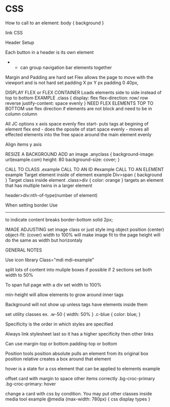 # CSS
How to call to an element:
body {
background
}

link CSS
 <link rel="stylesheet" href="style.css">

 
Header Setup 
 
Each button in a header is its own element
- - can group navigation bar elements together


Margin and Padding are hard set
Flex allows the page to move with the viewport and is not hard set
padding X px Y px
padding 0 40px,

DISPLAY FLEX or FLEX CONTAINER
Loads elements side to side instead of top to bottom
EXAMPLE
.class {
    display: flex
    flex-direction: row/ row reverse
    justify-content: space evenly
}
NEED FLEX ELEMENTS TOP TO BOTTOM
use flex direction if elements are not block and need to be in column
column

All JC options x axis
space evenly
flex start- puts tags at begining of element
flex end - does the oposite of start
space evenly - moves all effected elements into the free space around the main element evenly

Align items y axis

RESIZE A BACKGROUND
ADD an image
.anyclass {
    background-image: url(example.com)
    height: 80
    background-size: cover;
}

CALL TO CLASS .example
CALL TO AN ID #example
CALL TO AN ELEMENT example
Target element inside of element
example
Div>span {
    background
}
Target class inside element
.class>div {
    color: orange
}
targets an element that has multiple twins in a larger element

header>div:nth-of-type(number of element)

When setting border
Use <hr/> to indicate content breaks
border-bottom solid 2px;


IMAGE ADJUSTING
set image class or just style img
object position (center)
object-fit: (cover)
width to 100% will make image fit to the page
height will do the same as width but horizontaly

 GENERAL NOTES

 Use icon library Class="mdi mdi-example"

 split lots of content into muliple boxes if possible
 if 2 sections set both width to 50%

 To span full page with a div set width to 100%

 min-height will allow elements to grow around inner tags

 Background will not show up unless tags have elements inside them

 set utility classes
 ex.
 .w-50 {
    width: 50%
 }
 .c-blue {
    color: blue;
 }

 Specificity is the order in which styles are specified
 
 Always link stylesheet last so it has a higher specificity then other links
 
 Can use
 margin-top or bottom
 padding-top or bottom

Position tools
 position absolute pulls an element from its original box
 position relative creates a box around that element 

 hover is a state for a css element that can be applied to elements 
 example 

offset card with margin to space other items correctly
.bg-croc-primary
.bg-croc-primary: hover

change a card with css by condition. You may put other classes inside media tool
example
@media (max-width: 780px) {
    css display types
}